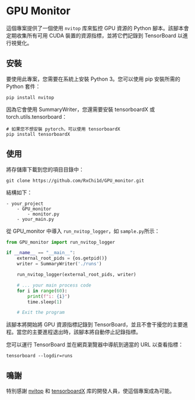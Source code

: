# GPU Monitor

這個專案提供了一個使用 `nvitop` 库來監控 GPU 資源的 Python 腳本。該腳本會定期收集所有可用 CUDA 裝置的資源指標，並將它們記錄到 TensorBoard 以進行視覺化。

## 安裝

要使用此專案，您需要在系統上安裝 Python 3。您可以使用 pip 安裝所需的 Python 套件：

```shell
pip install nvitop
```

因為它會使用 SummaryWriter，您還需要安裝 tensorboardX 或 torch.utils.tensorboard：

```shell
# 如果您不想安裝 pytorch，可以使用 tensorboardX
pip install tensorboardX
```

## 使用

將存儲庫下載到您的項目目錄中：

```shell
git clone https://github.com/RxChi1d/GPU_monitor.git
```
結構如下：
```
- your_project
    - GPU_monitor
        - monitor.py
    - your_main.py
```


從 GPU_monitor 中導入 `run_nvitop_logger`，如 `sample.py`所示：

```python
from GPU_monitor import run_nvitop_logger

if __name__ == "__main__":
    external_root_pids = {os.getpid()}
    writer = SummaryWriter('./runs')

    run_nvitop_logger(external_root_pids, writer)

    # ... your main process code
    for i in range(60):
        print(f"i: {i}")
        time.sleep(1)

    # Exit the program
```

該腳本將開始將 GPU 資源指標記錄到 TensorBoard，並且不會干擾您的主要進程。當您的主要進程退出時，該腳本將自動停止記錄指標。

您可以運行 TensorBoard 並在網頁瀏覽器中導航到適當的 URL 以查看指標：

```Shell
tensorboard --logdir=runs
```

## 鳴謝

特別感謝 [nvitop](https://github.com/XuehaiPan/nvitop) 和 [tensorboardX](https://github.com/lanpa/tensorboardX) 库的開發人員，使這個專案成為可能。

